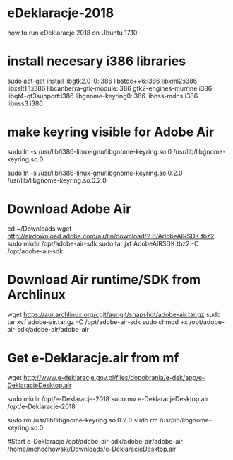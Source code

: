# eDeklaracje-2018
how to run eDeklaracje 2018 on Ubuntu 17.10

# install necesary i386 libraries
sudo apt-get install libgtk2.0-0:i386 libstdc++6:i386 libxml2:i386 libxslt1.1:i386 libcanberra-gtk-module:i386 gtk2-engines-murrine:i386 libqt4-qt3support:i386 libgnome-keyring0:i386 libnss-mdns:i386 libnss3:i386

# make keyring visible for Adobe Air
sudo ln -s /usr/lib/i386-linux-gnu/libgnome-keyring.so.0 /usr/lib/libgnome-keyring.so.0

sudo ln -s /usr/lib/i386-linux-gnu/libgnome-keyring.so.0.2.0 /usr/lib/libgnome-keyring.so.0.2.0

# Download Adobe Air
cd ~/Downloads
wget http://airdownload.adobe.com/air/lin/download/2.6/AdobeAIRSDK.tbz2
sudo mkdir /opt/adobe-air-sdk
sudo tar jxf AdobeAIRSDK.tbz2 -C /opt/adobe-air-sdk

# Download Air runtime/SDK from Archlinux
wget https://aur.archlinux.org/cgit/aur.git/snapshot/adobe-air.tar.gz
sudo tar xvf adobe-air.tar.gz -C /opt/adobe-air-sdk
sudo chmod +x /opt/adobe-air-sdk/adobe-air/adobe-air

# Get e-Deklaracje.air from mf
wget http://www.e-deklaracje.gov.pl/files/dopobrania/e-dek/app/e-DeklaracjeDesktop.air


sudo mkdir /opt/e-Deklaracje-2018
sudo mv e-DeklaracjeDesktop.air /opt/e-Deklaracje-2018

sudo rm /usr/lib/libgnome-keyring.so.0.2.0 
sudo rm /usr/lib/libgnome-keyring.so.0

#Start e-Deklaracje
/opt/adobe-air-sdk/adobe-air/adobe-air /home/mchochowski/Downloads/e-DeklaracjeDesktop.air
